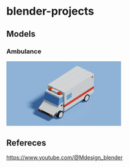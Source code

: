 # blender-projects


## Models

### Ambulance

<img src="ambulance.png" width="300px">



## Refereces
https://www.youtube.com/@Mdesign_blender
